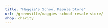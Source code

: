 ```yaml
---
title: "Maggie's School Resale Store"
url: /greenville/maggies-school-resale-store/
shop: charity
---
```

